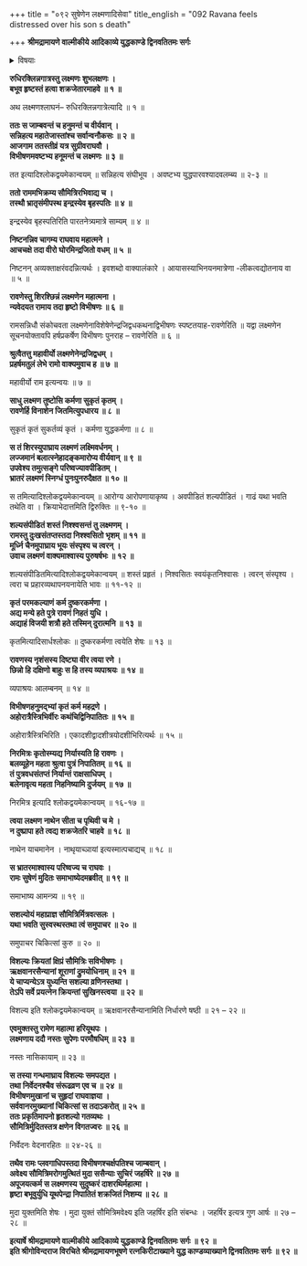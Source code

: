 +++
title = "०९२ सुषेणेन लक्ष्मणादिसेवा"
title_english = "092 Ravana feels distressed over his son s death"

+++
**श्रीमद्रामायणे वाल्मीकीये आदिकाव्ये युद्धकाण्डे द्विनवतितमः सर्गः**


<details><summary>विषयाः</summary>

इन्द्रजिद्विजयहृष्टेनलक्ष्मणेन विभीषणादिभिः सह रामसमीपमेत्य तच्चरणयोः प्रणामः ॥ १॥ विभीषणमुखाल्लक्ष्मणकृतेन्द्रजिद्वधश्रवणहृष्टेनरामेण लक्ष्मणस्यनिजाङ्कारोपणेन -परिष्वङ्गपूर्वकं प्रशंसनम् ॥ २ ॥ रामप्रेरणयासुषेणेनेन्द्रजिद्बाणविशकलीकृतानांल -क्ष्मणादीनां समुचितचिकित्सयाविशल्यीकरणम् ॥ ३ ॥

</details>


**रुधिरक्लिन्नगात्रस्तु लक्ष्मणः शुभलक्षणः ।  
बभूव हृष्टस्तं हत्वा शक्रजेतारमाहवे ॥ १ ॥**

अथ लक्ष्मणश्लाघनं– रुधिरक्लिन्नगात्रेत्यादि ॥ १ ॥



**ततः स जाम्बवन्तं च हनुमन्तं च वीर्यवान् ।  
सन्निहत्य महातेजास्तांश्च सर्वान्वनौकसः ॥ २ ॥  
आजगाम ततस्तीव्रं यत्र सुग्रीवराघवौ ।  
विभीषणमवष्टभ्य हनूमन्तं च लक्ष्मणः ॥ ३ ॥**

तत इत्यादिश्लोकद्वयमेकान्वयम् ॥ सन्निहत्य संघीभूय । अवष्टभ्य युद्धपारवश्यादवलम्ब्य ॥ २-३ ॥



**ततो राममभिक्रम्य सौमित्रिरभिवाद्य च ।  
तस्थौ भ्रातृसंमीपस्थ इन्द्रस्येव बृहस्पतिः ॥ ४ ॥**

इन्द्रस्येव बृहस्पतिरिति पारतनेत्र्यमात्रे साम्यम् ॥ ४ ॥



**निष्टनन्निव चागम्य राघवाय महात्मने ।  
आचचक्षे तदा वीरो घोरमिन्द्रजितो वधम् ॥ ५ ॥**

निष्टनन् अव्यक्ताक्षरंवदन्नित्यर्थः । इवशब्दो वाक्यालंकारे । आयासस्याभिनयनमात्रेणा -लीकत्वद्योतनाय वा ॥ ५ ॥



**रावणेस्तु शिरश्छिन्नं लक्ष्मणेन महात्मना ।  
न्यवेदयत रामाय तदा हृष्टो विभीषणः ॥ ६ ॥**

रामसन्निधौ संकोचवता लक्ष्मणेनाविशेषेणेन्द्रजिद्वधकथनाद्विभीषणः स्पष्टतयाह-रावणेरिति ॥ यद्वा लक्ष्मणेन सूचनयोक्तावपि हर्षप्रकर्षेण विभीषणः पुनराह – रावणेरिति ॥ ६ ॥



**श्रुत्वैतत्तु महावीर्यो लक्ष्मणेनेन्द्रजिद्वधम् ।  
प्रहर्षमतुलं लेभे रामो वाक्यमुवाच ह ॥ ७ ॥**

महावीर्यो राम इत्यन्वयः ॥ ७ ॥



**साधु लक्ष्मण तुष्टोसि कर्मणा सुकृतं कृतम् ।  
रावणेर्हि विनाशेन जितमित्युपधारय ॥ ८ ॥**

सुकृतं कृतं सुकर्तव्यं कृतं । कर्मणा युद्धकर्मणा ॥ ८ ॥



**स तं शिरस्युपाघ्राय लक्ष्मणं लक्ष्मिवर्धनम् ।  
लज्जमानं बलात्स्नेहादङ्कमारोप्य वीर्यवान् ॥ ९ ॥  
उपवेश्य तमुत्सङ्गे परिष्वज्यावपीडितम् ।  
भ्रातरं लक्ष्मणं स्निग्धं पुनःपुनरुदैक्षत ॥ १० ॥**

स तमित्यादिश्लोकद्वयमेकान्वयम् ॥ आरोग्य आरोपणायाकृष्य । अवपीडितं शल्यपीडितं । गाढं यथा भवति तथेति वा । क्रियाभेदात्तमिति द्विरुक्तिः ॥ ९-१० ॥



**शल्यसंपीडितं शस्तं निश्श्वसन्तं तु लक्ष्मणम् ।  
रामस्तु दुःखसंतप्तस्तदा निश्श्वसितो भृशम् ॥ ११ ॥  
मूर्ध्नि चैनमुपाघ्राय भूयः संस्पृश्य च त्वरन् ।  
उवाच लक्ष्मणं वाक्यमाश्वास्य पुरुषर्षभः ॥ १२ ॥**

शल्यसंपीडितमित्यादिश्लोकद्वयमेकान्वयम् ॥ शस्तं प्रहृतं । निश्वसितः स्वयंकृतनिश्वासः । त्वरन् संस्पृश्य । त्वरा च प्रहारव्यथापनयनायेति भावः ॥ ११-१२ ॥



**कृतं परमकल्याणं कर्म दुष्करकर्मणा ।  
अद्य मन्ये हते पुत्रे रावणं निहतं युधि ।  
अद्याहं विजयी शत्रौ हते तस्मिन् दुरात्मनि ॥ १३ ॥**

कृतमित्यादिसार्धश्लोकः ॥ दुष्करकर्मणा त्वयेति शेषः ॥ १३ ॥



**रावणस्य नृशंसस्य दिष्ट्या वीर त्वया रणे ।  
छिन्नो हि दक्षिणो बाहुः स हि तस्य व्यपाश्रयः ॥ १४ ॥**

व्यपाश्रयः आलम्बनम् ॥ १४ ॥



**विभीषणहनुमद्भ्यां कृतं कर्म महद्रणे ।  
अहोरात्रैस्त्रिभिर्वीरः कथंचिद्विनिपातितः ॥ १५ ॥**

अहोरात्रैस्त्रिभिरिति । एकादशीद्वादशीत्रयोदशीभिरित्यर्थः ॥ १५ ॥



**निरमित्रः कृतोस्म्यद्य निर्यास्यति हि रावणः ।  
बलव्यूहेन महता श्रुत्वा पुत्रं निपातितम् ॥ १६ ॥  
तं पुत्रवधसंतप्तं निर्यान्तं राक्षसाधिपम् ।  
बलेनावृत्य महता निहनिष्यामि दुर्जयम् ॥ १७ ॥**

निरमित्र इत्यादि श्लोकद्वयमेकान्वयम् ॥ १६-१७ ॥



**त्वया लक्ष्मण नाथेन सीता च पृथिवी च मे ।  
न दुष्प्रापा हते त्वद्य शक्रजेतरि चाहवे ॥ १८ ॥**

नाथेन याचमानेन । नाथृयाच्ञायां इत्यस्मात्पचाद्यच् ॥ १८ ॥



**स भ्रातरमाश्वास्य परिष्वज्य च राघवः ।  
रामः सुषेणं मुदितः समाभाष्येदमब्रवीत् ॥ १९ ॥**

समाभाष्य आमन्त्र्य ॥ १९ ॥



**सशल्योयं महाप्राज्ञ सौमित्रिर्मित्रवत्सलः ।  
यथा भवति सुस्वस्थस्तथा त्वं समुपाचर ॥ २० ॥**

समुपाचर चिकित्सां कुरु ॥ २० ॥



**विशल्यः क्रियतां क्षिप्रं सौमित्रिः सविभीषणः ।  
ऋक्षवानरसैन्यानां शूराणां द्रुमयोधिनाम् ॥ २१ ॥  
ये चाप्यन्येऽत्र युध्यन्ति सशल्या व्रणिनस्तथा ।  
तेऽपि सर्वे प्रयत्नेन क्रियन्तां सुखिनस्त्वया ॥ २२ ॥**

विशल्य इति श्लोकद्वयमेकान्वयम् ॥ ऋक्षवानरसैन्यानामिति निर्धारणे षष्ठी ॥ २१ – २२ ॥



**एवमुक्तस्तु रामेण महात्मा हरियूथपः ।  
लक्ष्मणाय ददौ नस्तः सुपेणः परमौषधिम् ॥ २३ ॥**

नस्तः नासिकायाम् ॥ २३ ॥



**स तस्या गन्धमाघ्राय विशल्यः समपद्यत ।  
तथा निर्वेदनश्चैव संरूढव्रण एव च ॥ २४ ॥  
विभीषणमुखानां च सुहृदां राघवाज्ञया ।  
सर्ववानरमुख्यानां चिकित्सां स तदाऽकरोत् ॥ २५ ॥  
ततः प्रकृतिमापनो हृतशल्यो गतव्यथः ।  
सौमित्रिर्मुदितस्तत्र क्षणेन विगतज्वरः ॥ २६ ॥**

निर्वेदनः वेदनारहितः ॥ २४-२६ ॥



**तथैव रामः प्लवगाधिपस्तदा विभीषणश्चर्क्षपतिश्च जाम्बवान् ।  
अवेक्ष्य सौमित्रिमरोगमुत्थितं मुदा ससैन्याः सुचिरं जहर्षिरे ॥ २७ ॥  
अपूजयत्कर्म स लक्ष्मणस्य सुदुष्करं दाशरथिर्महात्मा ।  
हृष्टा बभूवुर्युधि यूथपेन्द्रा निपातितं शक्रजितं निशम्य ॥ २८ ॥**

मुदा युक्तमिति शेषः । मुदा युक्तं सौमित्रिमवेक्ष्य इति जहर्षिर इति संबन्धः । जहर्षिर इत्यत्र गुण आर्षः ॥ २७ – २८ ॥



**इत्यार्षे श्रीमद्रामायणे वाल्मीकीये आदिकाव्ये युद्धकाण्डे द्विनवतितमः सर्गः ॥ ९२ ॥  
इति श्रीगोविन्दराज विरचिते श्रीमद्रामायणभूषणे रत्नकिरीटाख्याने युद्ध काण्डव्याख्याने द्विनवतितमः सर्गः ॥ ९२ ॥**
